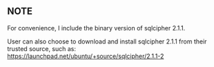 
## NOTE

For convenience, I include the binary version of sqlcipher 2.1.1.

User can also choose to download and install sqlcipher 2.1.1 from their trusted source, such as:
https://launchpad.net/ubuntu/+source/sqlcipher/2.1.1-2

